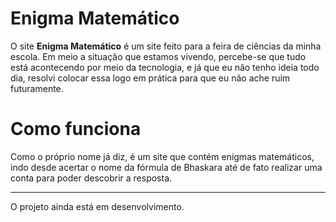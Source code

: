 # Enigma Matemático

O site <b>Enigma Matemático</b> é um site feito para a feira de ciências da minha escola. Em meio a situação que estamos vivendo, percebe-se que tudo está acontecendo por meio da tecnologia, e já que eu não tenho ideia todo dia, resolvi colocar essa logo em prática para que eu não ache ruim futuramente.

# Como funciona

Como o próprio nome já diz, é um site que contém enigmas matemáticos, indo desde acertar o nome da fórmula de Bhaskara até de fato realizar uma conta para poder descobrir a resposta.

<hr>

O projeto ainda está em desenvolvimento.
